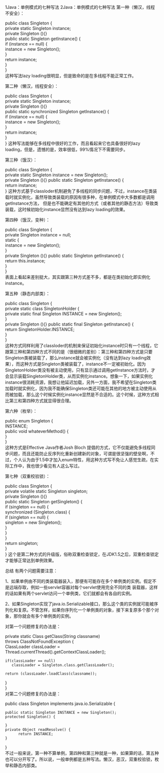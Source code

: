 1Java：单例模式的七种写法
2Java：单例模式的七种写法
第一种（懒汉，线程不安全）：

public class Singleton {  
  private static Singleton instance;  
  private Singleton (){}   
  public static Singleton getInstance() {  
  if (instance == null) {  
      instance = new Singleton();  
  }  
  return instance;  
  }  
}  
这种写法lazy loading很明显，但是致命的是在多线程不能正常工作。

第二种（懒汉，线程安全）：

public class Singleton {  
  private static Singleton instance;  
  private Singleton (){}   
  public static synchronized Singleton getInstance() {  
  if (instance == null) {  
      instance = new Singleton();  
  }  
  return instance;  
  }  
} 
这种写法能够在多线程中很好的工作，而且看起来它也具备很好的lazy loading，但是，遗憾的是，效率很低，99%情况下不需要同步。

第三种（饿汉）：

public class Singleton {  
	 private static Singleton instance = new Singleton();  
	 private Singleton (){}
	 public static Singleton getInstance() {  
	 return instance;  
}
这种方式基于classloder机制避免了多线程的同步问题，不过，instance在类装载时就实例化，虽然导致类装载的原因有很多种，在单例模式中大多数都是调用getInstance方法， 但是也不能确定有其他的方式（或者其他的静态方法）导致类装载，这时候初始化instance显然没有达到lazy loading的效果。

第四种（饿汉，变种）：

public class Singleton {  
	  private Singleton instance = null;  
	  static {  
	  instance = new Singleton();  
	  }  
	  private Singleton (){}
	  public static Singleton getInstance() {  
	  return this.instance;  
	  }  
}  
表面上看起来差别挺大，其实跟第三种方式差不多，都是在类初始化即实例化instance。

第五种（静态内部类）：

public class Singleton {  
	  private static class SingletonHolder {  
	  private static final Singleton INSTANCE = new Singleton();  
	  }  
	  private Singleton (){}
	  public static final Singleton getInstance() {  
	      return SingletonHolder.INSTANCE;  
	  }  
}  
这种方式同样利用了classloder的机制来保证初始化instance时只有一个线程，它跟第三种和第四种方式不同的是（很细微的差别）：第三种和第四种方式是只要Singleton类被装载了，那么instance就会被实例化（没有达到lazy loading效果），而这种方式是Singleton类被装载了，instance不一定被初始化。因为SingletonHolder类没有被主动使用，只有显示通过调用getInstance方法时，才会显示装载SingletonHolder类，从而实例化instance。想象一下，如果实例化instance很消耗资源，我想让他延迟加载，另外一方面，我不希望在Singleton类加载时就实例化，因为我不能确保Singleton类还可能在其他的地方被主动使用从而被加载，那么这个时候实例化instance显然是不合适的。这个时候，这种方式相比第三和第四种方式就显得很合理。

第六种（枚举）：

 public enum Singleton {  
     INSTANCE;  
     public void whateverMethod() {  
     }  
 }  
这种方式是Effective Java作者Josh Bloch 提倡的方式，它不仅能避免多线程同步问题，而且还能防止反序列化重新创建新的对象，可谓是很坚强的壁垒啊，不过，个人认为由于1.5中才加入enum特性，用这种方式写不免让人感觉生疏，在实际工作中，我也很少看见有人这么写过。

第七种（双重校验锁）：

  public class Singleton {  
      private volatile static Singleton singleton;  
      private Singleton (){}   
      public static Singleton getSingleton() {  
      if (singleton == null) {  
          synchronized (Singleton.class) {  
          if (singleton == null) {  
              singleton = new Singleton();  
          }  
         }  
     }  
     return singleton;  
     }  
 } 
这个是第二种方式的升级版，俗称双重检查锁定，在JDK1.5之后，双重检查锁定才能够正常达到单例效果。

总结 有两个问题需要注意：

1、如果单例由不同的类装载器装入，那便有可能存在多个单例类的实例。假定不是远端存取，例如一些servlet容器对每个servlet使用完全不同的类 装载器，这样的话如果有两个servlet访问一个单例类，它们就都会有各自的实例。

2、如果Singleton实现了java.io.Serializable接口，那么这个类的实例就可能被序列化和复原。不管怎样，如果你序列化一个单例类的对象，接下来复原多个那个对象，那你就会有多个单例类的实例。

对第一个问题修复的办法是：

private static Class getClass(String classname)      
                                       throws ClassNotFoundException {     
    ClassLoader classLoader = Thread.currentThread().getContextClassLoader();     
    
    if(classLoader == null)     
       classLoader = Singleton.class.getClassLoader();     
    
    return (classLoader.loadClass(classname));     
 }     
}  
对第二个问题修复的办法是：

public class Singleton implements java.io.Serializable {     
 	
	public static Singleton INSTANCE = new Singleton();     
	protected Singleton() {     
	      
	}     
	private Object readResolve() {     
          return INSTANCE;     
    }    
}   
不过一般来说，第一种不算单例，第四种和第三种就是一种，如果算的话，第五种也可以分开写了。所以说，一般单例都是五种写法。懒汉，恶汉，双重校验锁，枚举和静态内部类。
